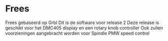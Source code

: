 # Frees
Frees gebaseerd op Grbl 
Dit is de software voor release 2
Deze release is geschikt voor het DMC405 display en een rotary knob controller
Ook zullen voorzieningen aangebracht worden voor Spindle PMW speed control



